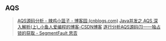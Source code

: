
## AQS
>[AQS源码分析 - 辣鸡小篮子 - 博客园 (cnblogs.com)](https://www.cnblogs.com/funyoung/p/13619854.html)
>[Java并发之 AQS 深入解析(上)_小鱼人爱编程的博客-CSDN博客](https://blog.csdn.net/wekajava/article/details/120346994)
>[逐行分析AQS源码(1)——独占锁的获取 - SegmentFault 思否](https://segmentfault.com/a/1190000015739343)